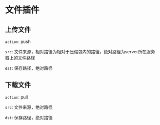 # 文件插件

## 上传文件

`action`: push

`src`: 文件来源，相对路径为相对于压缩包内的路径，绝对路径为server所在服务器上的文件路径

`dst`: 保存路径，绝对路径

## 下载文件

`action`: pull

`src`: 文件来源，绝对路径

`dst`: 保存路径，绝对路径